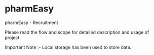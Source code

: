 # pharmEasy
pharmEasy - Recruitment

Please read the flow and scope for detailed description and usage of project.


Important Note :- Local storage has been used to store data.